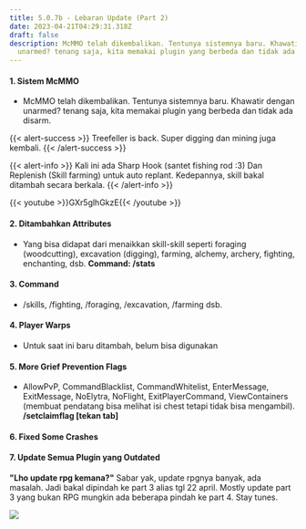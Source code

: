 ```yaml
---
title: 5.0.7b - Lebaran Update (Part 2)
date: 2023-04-21T04:29:31.318Z
draft: false
description: M﻿cMMO telah dikembalikan. Tentunya sistemnya baru. Khawatir dengan
  unarmed? tenang saja, kita memakai plugin yang berbeda dan tidak ada disarm.
---
```

#### **1. Sistem McMMO**

* M﻿cMMO telah dikembalikan. Tentunya sistemnya baru. Khawatir dengan unarmed? tenang saja, kita memakai plugin yang berbeda dan tidak ada disarm.

{{< alert-success >}} Treefeller is back. Super digging dan mining juga kembali. {{< /alert-success >}}

{{< alert-info >}} Kali ini ada Sharp Hook (santet fishing rod :3) Dan Replenish (Skill farming) untuk auto replant. Kedepannya, skill bakal ditambah secara berkala. {{< /alert-info >}}

{{< youtube >}}GXr5glhGkzE{{< /youtube >}}

#### 2﻿. Ditambahkan Attributes

* Yang bisa didapat dari menaikkan skill-skill seperti foraging (woodcutting), excavation (digging), farming, alchemy, archery, fighting, enchanting, dsb. **Command: /stats**

#### 3﻿. Command

* /skills, /fighting, /foraging, /excavation, /farming dsb.

#### 4﻿. Player Warps

* Untuk saat ini baru ditambah, belum bisa digunakan

#### 5. More Grief Prevention Flags

* AllowPvP, CommandBlacklist, CommandWhitelist, EnterMessage, ExitMessage, NoElytra, NoFlight, ExitPlayerCommand, ViewContainers (membuat pendatang bisa melihat isi chest tetapi tidak bisa mengambil). **/setclaimflag \[tekan tab]**

#### 6﻿. Fixed Some Crashes

#### 7﻿. Update Semua Plugin yang Outdated

**"Lho update rpg kemana?"** Sabar yak, update rpgnya banyak, ada masalah. Jadi bakal dipindah ke part 3 alias tgl 22 april. Mostly update part 3 yang bukan RPG mungkin ada beberapa pindah ke part 4. Stay tunes.

![](/img/uploads/image.png)